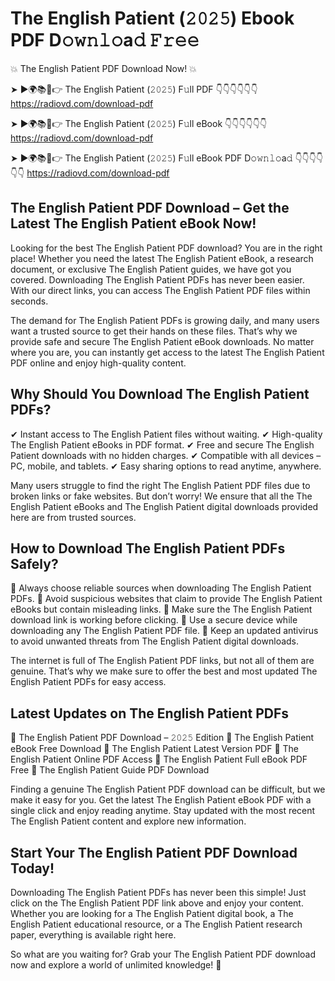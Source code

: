 # The English Patient (𝟸𝟶𝟸𝟻) Ebook PDF D𝚘𝚠𝚗𝚕𝚘a𝚍 𝙵𝚛𝚎𝚎

💥 The English Patient PDF Download Now! 💥

➤ ►🌍📚📱👉 The English Patient (𝟸𝟶𝟸𝟻) F𝚞ll PDF 👇👇👇👇👇👇
https://radiovd.com/download-pdf

➤ ►🌍📚📱👉 The English Patient (𝟸𝟶𝟸𝟻) F𝚞ll eBook 👇👇👇👇👇👇
https://radiovd.com/download-pdf

➤ ►🌍📚📱👉 The English Patient (𝟸𝟶𝟸𝟻) F𝚞ll eBook PDF D𝚘𝚠𝚗𝚕𝚘a𝚍 👇👇👇👇👇👇
https://radiovd.com/download-pdf

## The English Patient PDF Download – Get the Latest The English Patient eBook Now!

Looking for the best The English Patient PDF download? You are in the right place! Whether you need the latest The English Patient eBook, a research document, or exclusive The English Patient guides, we have got you covered. Downloading The English Patient PDFs has never been easier. With our direct links, you can access The English Patient PDF files within seconds.

The demand for The English Patient PDFs is growing daily, and many users want a trusted source to get their hands on these files. That’s why we provide safe and secure The English Patient eBook downloads. No matter where you are, you can instantly get access to the latest The English Patient PDF online and enjoy high-quality content.

## Why Should You Download The English Patient PDFs?

✔ Instant access to The English Patient files without waiting.
✔ High-quality The English Patient eBooks in PDF format.
✔ Free and secure The English Patient downloads with no hidden charges.
✔ Compatible with all devices – PC, mobile, and tablets.
✔ Easy sharing options to read anytime, anywhere.

Many users struggle to find the right The English Patient PDF files due to broken links or fake websites. But don’t worry! We ensure that all the The English Patient eBooks and The English Patient digital downloads provided here are from trusted sources.

## How to Download The English Patient PDFs Safely?

📌 Always choose reliable sources when downloading The English Patient PDFs.
📌 Avoid suspicious websites that claim to provide The English Patient eBooks but contain misleading links.
📌 Make sure the The English Patient download link is working before clicking.
📌 Use a secure device while downloading any The English Patient PDF file.
📌 Keep an updated antivirus to avoid unwanted threats from The English Patient digital downloads.

The internet is full of The English Patient PDF links, but not all of them are genuine. That’s why we make sure to offer the best and most updated The English Patient PDFs for easy access.

## Latest Updates on The English Patient PDFs

🔹 The English Patient PDF Download – 𝟸𝟶𝟸𝟻 Edition
🔹 The English Patient eBook Free Download
🔹 The English Patient Latest Version PDF
🔹 The English Patient Online PDF Access
🔹 The English Patient Full eBook PDF Free
🔹 The English Patient Guide PDF Download

Finding a genuine The English Patient PDF download can be difficult, but we make it easy for you. Get the latest The English Patient eBook PDF with a single click and enjoy reading anytime. Stay updated with the most recent The English Patient content and explore new information.

## Start Your The English Patient PDF Download Today!

Downloading The English Patient PDFs has never been this simple! Just click on the The English Patient PDF link above and enjoy your content. Whether you are looking for a The English Patient digital book, a The English Patient educational resource, or a The English Patient research paper, everything is available right here.

So what are you waiting for? Grab your The English Patient PDF download now and explore a world of unlimited knowledge! 🚀
